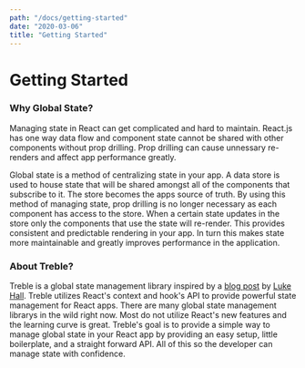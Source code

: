 ```yaml
---
path: "/docs/getting-started"
date: "2020-03-06"
title: "Getting Started"
---
```

# Getting Started

### Why Global State?

Managing state in React can get complicated and hard to maintain.  React.js has one way data flow and component state cannot be shared with other components without prop drilling. Prop drilling can cause unnessary re-renders and affect app performance greatly.  

Global state is a method of centralizing state in your app.  A data store is used to house state that will be shared amongst all of the components that subscribe to it.  The store becomes the apps source of truth. By using this method of managing state, prop drilling is no longer necessary as each component has access to the store.  When a certain state updates in the store only the components that use the state will re-render.  This provides consistent and predictable rendering in your app.  In turn this makes state more maintainable and greatly improves performance in the application.

### About Treble?

Treble is a global state management library inspired by a [blog post](https://medium.com/simply/state-management-with-react-hooks-and-context-api-at-10-lines-of-code-baf6be8302c) by [Luke Hall](https://medium.com/@luke.hall). Treble utilizes React's context and hook's API to provide powerful state management for React apps. There are many global state management librarys in the wild right now.  Most do not utilize React's new features and the learning curve is great. Treble's goal is to provide a simple way to manage global state in your React app by providing an easy setup, little boilerplate, and a straight forward API. All of this so the developer can manage state with confidence.
